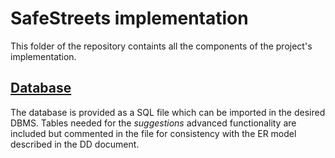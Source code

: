 # SafeStreets implementation

This folder of the repository containts all the components of the project's implementation.

## [Database](https://github.com/EliaBattiston/AspesiBattistonCarabelli/tree/master/Implementation/Database)

The database is provided as a SQL file which can be imported in the desired DBMS.
Tables needed for the _suggestions_ advanced functionality are included but commented in the file for consistency with the ER model described in the DD document.
